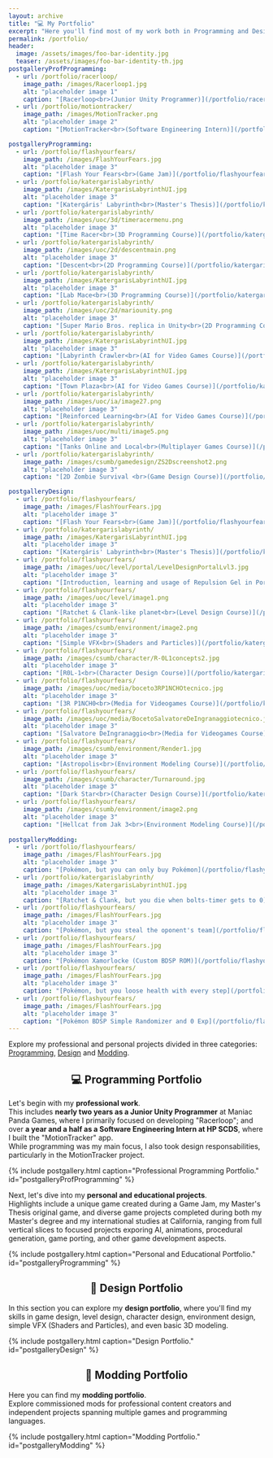 ```yaml
---
layout: archive
title: "💻 My Portfolio"
excerpt: "Here you'll find most of my work both in Programming and Design!"
permalink: /portfolio/
header:
  image: /assets/images/foo-bar-identity.jpg
  teaser: /assets/images/foo-bar-identity-th.jpg
postgalleryProfProgramming:
  - url: /portfolio/racerloop/
    image_path: /images/Racerloop1.jpg
    alt: "placeholder image 1"
    caption: "[Racerloop<br>(Junior Unity Programmer)](/portfolio/racerloop/)"
  - url: /portfolio/motiontracker/
    image_path: /images/MotionTracker.png
    alt: "placeholder image 2"
    caption: "[MotionTracker<br>(Software Engineering Intern)](/portfolio/motiontracker/)"

postgalleryProgramming:
  - url: /portfolio/flashyourfears/
    image_path: /images/FlashYourFears.jpg
    alt: "placeholder image 3"
    caption: "[Flash Your Fears<br>(Game Jam)](/portfolio/flashyourfears/)"
  - url: /portfolio/katergarislabyrinth/
    image_path: /images/KatergarisLabyrinthUI.jpg
    alt: "placeholder image 3"
    caption: "[Katergáris' Labyrinth<br>(Master's Thesis)](/portfolio/katergarislabyrinth/)"
  - url: /portfolio/katergarislabyrinth/
    image_path: /images/uoc/3d/timeracermenu.png
    alt: "placeholder image 3"
    caption: "[Time Racer<br>(3D Programming Course)](/portfolio/katergarislabyrinth/)"
  - url: /portfolio/katergarislabyrinth/
    image_path: /images/uoc/2d/descentmain.png
    alt: "placeholder image 3"
    caption: "[Descent<br>(2D Programming Course)](/portfolio/katergarislabyrinth/)"
  - url: /portfolio/katergarislabyrinth/
    image_path: /images/KatergarisLabyrinthUI.jpg
    alt: "placeholder image 3"
    caption: "[Lab Mace<br>(3D Programming Course)](/portfolio/katergarislabyrinth/)"
  - url: /portfolio/katergarislabyrinth/
    image_path: /images/uoc/2d/mariounity.png
    alt: "placeholder image 3"
    caption: "[Super Mario Bros. replica in Unity<br>(2D Programming Course)](/portfolio/katergarislabyrinth/)"
  - url: /portfolio/katergarislabyrinth/
    image_path: /images/KatergarisLabyrinthUI.jpg
    alt: "placeholder image 3"
    caption: "[Labyrinth Crawler<br>(AI for Video Games Course)](/portfolio/katergarislabyrinth/)"
  - url: /portfolio/katergarislabyrinth/
    image_path: /images/KatergarisLabyrinthUI.jpg
    alt: "placeholder image 3"
    caption: "[Town Plaza<br>(AI for Video Games Course)](/portfolio/katergarislabyrinth/)"
  - url: /portfolio/katergarislabyrinth/
    image_path: /images/uoc/ia/image27.png
    alt: "placeholder image 3"
    caption: "[Reinforced Learning<br>(AI for Video Games Course)](/portfolio/katergarislabyrinth/)"
  - url: /portfolio/katergarislabyrinth/
    image_path: /images/uoc/multi/image5.png
    alt: "placeholder image 3"
    caption: "[Tanks Online and Local<br>(Multiplayer Games Course)](/portfolio/katergarislabyrinth/)"
  - url: /portfolio/katergarislabyrinth/
    image_path: /images/csumb/gamedesign/ZS2Dscreenshot2.png
    alt: "placeholder image 3"
    caption: "[2D Zombie Survival <br>(Game Design Course)](/portfolio/katergarislabyrinth/)"

postgalleryDesign:
  - url: /portfolio/flashyourfears/
    image_path: /images/FlashYourFears.jpg
    alt: "placeholder image 3"
    caption: "[Flash Your Fears<br>(Game Jam)](/portfolio/flashyourfears/)"
  - url: /portfolio/katergarislabyrinth/
    image_path: /images/KatergarisLabyrinthUI.jpg
    alt: "placeholder image 3"
    caption: "[Katergáris' Labyrinth<br>(Master's Thesis)](/portfolio/katergarislabyrinth/)"
  - url: /portfolio/flashyourfears/
    image_path: /images/uoc/level/portal/LevelDesignPortalLvl3.jpg
    alt: "placeholder image 3"
    caption: "[Introduction, learning and usage of Repulsion Gel in Portal 2](/portfolio/katergarislabyrinth/)"
  - url: /portfolio/flashyourfears/
    image_path: /images/uoc/level/image1.png
    alt: "placeholder image 3"
    caption: "[Ratchet & Clank-like planet<br>(Level Design Course)](/portfolio/katergarislabyrinth/)"
  - url: /portfolio/flashyourfears/
    image_path: /images/csumb/environment/image2.png
    alt: "placeholder image 3"
    caption: "[Simple VFX<br>(Shaders and Particles)](/portfolio/katergarislabyrinth/)"
  - url: /portfolio/flashyourfears/
    image_path: /images/csumb/character/R-0L1concepts2.jpg
    alt: "placeholder image 3"
    caption: "[R0L-1<br>(Character Design Course)](/portfolio/katergarislabyrinth/)"
  - url: /portfolio/flashyourfears/
    image_path: /images/uoc/media/boceto3RP1NCHOtecnico.jpg
    alt: "placeholder image 3"
    caption: "[3R P1NCH0<br>(Media for Videogames Course)](/portfolio/katergarislabyrinth/)"
  - url: /portfolio/flashyourfears/
    image_path: /images/uoc/media/BocetoSalvatoreDeIngranaggiotecnico.jpg
    alt: "placeholder image 3"
    caption: "[Salvatore DeIngranaggio<br>(Media for Videogames Course)](/portfolio/katergarislabyrinth/)"
  - url: /portfolio/flashyourfears/
    image_path: /images/csumb/environment/Render1.jpg
    alt: "placeholder image 3"
    caption: "[Astropolis<br>(Environment Modeling Course)](/portfolio/katergarislabyrinth/)"
  - url: /portfolio/flashyourfears/
    image_path: /images/csumb/character/Turnaround.jpg
    alt: "placeholder image 3"
    caption: "[Dark Star<br>(Character Design Course)](/portfolio/katergarislabyrinth/)"
  - url: /portfolio/flashyourfears/
    image_path: /images/csumb/environment/image2.png
    alt: "placeholder image 3"
    caption: "[Hellcat from Jak 3<br>(Environment Modeling Course)](/portfolio/katergarislabyrinth/)"
  
postgalleryModding:
  - url: /portfolio/flashyourfears/
    image_path: /images/FlashYourFears.jpg
    alt: "placeholder image 3"
    caption: "[Pokémon, but you can only buy Pokémon](/portfolio/flashyourfears/)"
  - url: /portfolio/katergarislabyrinth/
    image_path: /images/KatergarisLabyrinthUI.jpg
    alt: "placeholder image 3"
    caption: "[Ratchet & Clank, but you die when bolts-timer gets to 0](/portfolio/katergarislabyrinth/)"
  - url: /portfolio/flashyourfears/
    image_path: /images/FlashYourFears.jpg
    alt: "placeholder image 3"
    caption: "[Pokémon, but you steal the oponent's team](/portfolio/flashyourfears/)"
  - url: /portfolio/flashyourfears/
    image_path: /images/FlashYourFears.jpg
    alt: "placeholder image 3"
    caption: "[Pokémon Xamorlocke (Custom BDSP ROM)](/portfolio/flashyourfears/)"
  - url: /portfolio/flashyourfears/
    image_path: /images/FlashYourFears.jpg
    alt: "placeholder image 3"
    caption: "[Pokémon, but you loose health with every step](/portfolio/flashyourfears/)"
  - url: /portfolio/flashyourfears/
    image_path: /images/FlashYourFears.jpg
    alt: "placeholder image 3"
    caption: "[Pokémon BDSP Simple Randomizer and 0 Exp](/portfolio/flashyourfears/)"
---
```


Explore my professional and personal projects divided in three categories: <a href="#programming-section">Programming</a>, <a href="#design-section">Design</a> and <a href="#modding-section">Modding</a>.

<div align="center" id="programming-section">

  <h2> 💻 Programming Portfolio</h2>

</div>

Let's begin with my **professional work**.
<br>This includes **nearly two years as a Junior Unity Programmer** at Maniac Panda Games, where I primarily focused on developing "Racerloop"; and over **a year and a half as a Software Engineering Intern at HP SCDS**, where I built the "MotionTracker" app.
<br>While programming was my main focus, I also took design responsabilities, particularly in the MotionTracker project.

{% include postgallery.html caption="Professional Programming Portfolio." id="postgalleryProfProgramming" %}

Next, let's dive into my **personal and educational projects**.
<br>Highlights include a unique game created during a Game Jam, my Master's Thesis original game, and diverse game projects completed during both my Master's degree and my international studies at California, ranging from full vertical slices to focused projects exporing AI, animations, procedural generation, game porting, and other game development aspects.

{% include postgallery.html caption="Personal and Educational Portfolio." id="postgalleryProgramming" %}

<div align="center" id="design-section">

  <h2> 🎨 Design Portfolio</h2>

</div>

In this section you can explore my **design portfolio**, where you'll find my skills in game design, level design, character design, environment design, simple VFX (Shaders and Particles), and even basic 3D modeling.

{% include postgallery.html caption="Design Portfolio." id="postgalleryDesign" %}


<div align="center" id="modding-section">

  <h2> 🔧 Modding Portfolio</h2>

</div>

Here you can find my **modding portfolio**.
<br>Explore commissioned mods for professional content creators and independent projects spanning multiple games and programming languages.

{% include postgallery.html caption="Modding Portfolio." id="postgalleryModding" %}
